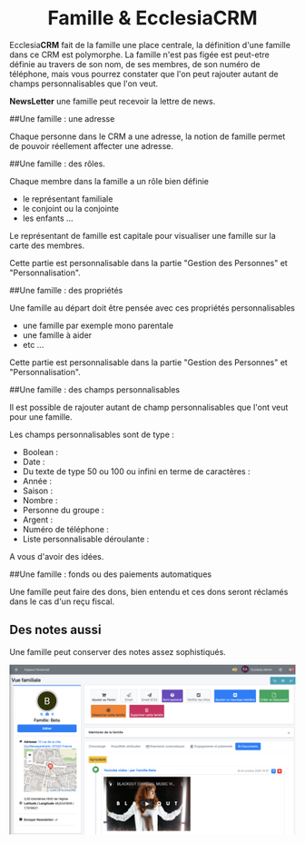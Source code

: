 
# <center><big>Famille & Ecclesia**CRM** </big></center>

Ecclesia**CRM** fait de la famille une place centrale, la définition d'une famille dans ce CRM est polymorphe. La famille n'est pas figée est peut-etre définie au travers de son nom, de ses membres, de son numéro de téléphone, mais vous pourrez constater que l'on peut rajouter autant de champs personnalisables que l'on veut.

**NewsLetter** une famille peut recevoir la lettre de news.

##Une famille : une adresse

Chaque personne dans le CRM a une adresse, la notion de famille permet de pouvoir réellement affecter une adresse.

##Une famille : des rôles.

Chaque membre dans la famille a un rôle bien définie

- le représentant familiale
- le conjoint ou la conjointe
- les enfants ...

Le représentant de famille est capitale pour visualiser une famille sur la carte des membres.

Cette partie est personnalisable dans la partie "Gestion des Personnes" et "Personnalisation".

##Une famille : des propriétés

Une famille au départ doit être pensée avec ces propriétés personnalisables
* une famille par exemple mono parentale
* une famille à aider
* etc ...

Cette partie est personnalisable dans la partie "Gestion des Personnes" et "Personnalisation".


##Une famille : des champs personnalisables

Il est possible de rajouter autant de champ personnalisables que l'ont veut pour une famille.

Les champs personnalisables sont de type :

- Boolean : 
- Date    :
- Du texte de type 50 ou 100 ou infini en terme de caractères :
- Année   :
- Saison  :
- Nombre  :
- Personne du groupe : 
- Argent  :
- Numéro de téléphone :
- Liste personnalisable déroulante : 

A vous d'avoir des idées.

##Une famille : fonds ou des paiements automatiques

Une famille peut faire des dons, bien entendu et ces dons seront réclamés dans le cas d'un reçu fiscal.

## Des notes aussi

Une famille peut conserver des notes assez sophistiqués.

![Screenshot](../../../img/family/admin/familyView.png)